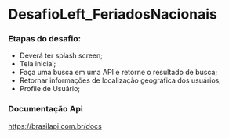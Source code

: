 # DesafioLeft_FeriadosNacionais

### Etapas do desafio:

- Deverá ter splash screen;
- Tela inicial;
- Faça uma busca em uma API e retorne o resultado de
busca;
- Retornar informações de localização geográfica dos
usuários;
- Profile de Usuário;

### Documentação Api

https://brasilapi.com.br/docs


